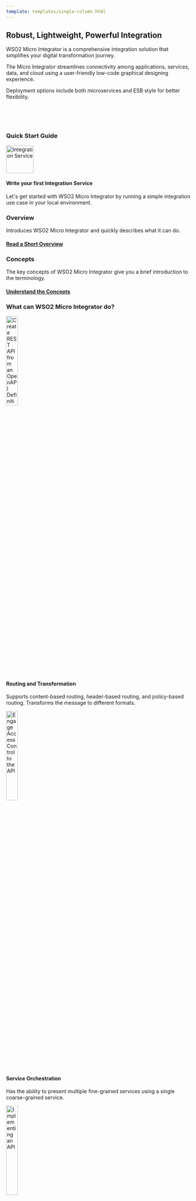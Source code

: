 ```yaml
---
template: templates/single-column.html
---
```


<style>
    @font-face {
    font-family: 'Material Icons';
    font-style: normal;
    font-weight: 400;
    src: url(https://wso2.cachefly.net/wso2/sites/all/fonts/docs/flUhRq6tzZclQEJ-Vdg-IuiaDsNcIhQ8tQ.woff2) format('woff2');
    }

    .material-icons {
    font-family: 'Material Icons';
    font-weight: normal;
    font-style: normal;
    font-size: 24px;
    line-height: 1;
    letter-spacing: normal;
    text-transform: none;
    display: inline-block;
    white-space: nowrap;
    word-wrap: normal;
    direction: ltr;
    -webkit-font-feature-settings: 'liga';
    -webkit-font-smoothing: antialiased;
    }
</style>

<div class="homePage">
    <div class="section01">
        <div class="leftContent">
            <h2>Robust, Lightweight, Powerful Integration  </h2>
            <p>
                WSO2 Micro Integrator is a comprehensive integration solution that simplifies your digital transformation journey. 
            </p>
            <p>
                The Micro Integrator streamlines connectivity among applications, services, data, and cloud using a user-friendly low-code graphical designing experience. 
            </p>
            <p>Deployment options include both microservices and ESB style for better flexibility.</p>
            </br>
        </div>
    </div>
    </br>
    </br>
    <div class="section02">
        <h3>Quick Start Guide</h3>
        <div class="linkWrapper">
            <div class="linkSet2" onclick="location.href='{{base_path}}/get-started/quick-start-guide';">
                <img src="{{base_path}}/assets/img/home/landing-page/write-your-first-integration-service.svg" title="Integration Service" width="75" alt="Integration Service"/>
                <h4>Write your first Integration Service</h4>
                <p>
                    Let's get started with WSO2 Micro Integrator by running a simple integration use case in your local environment.
                </p>
        </div>
    </div>
    <div class="section03">
        <div class="linkSet2" onclick="location.href='{{base_path}}/get-started/introduction';">
            <h3>Overview</h3>
            <p>
                Introduces WSO2 Micro Integrator and quickly describes what it can do.
            </p>
            <a href='{{base_path}}/get-started/introduction'><h4>Read a Short Overview</h4></a>
        </div>
        <div class="linkSet2 middle" onclick="location.href='{{base_path}}/get-started/key-concepts';">
            <h3>Concepts</h3>
            <p>
                The key concepts of WSO2 Micro Integrator give you a brief introduction to the terminology.
            </p>
            <a href='{{base_path}}/get-started/key-concepts'><h4>Understand the Concepts</h4></a>
        </div>
        <!--
        <div class="linkSet2 last" onclick="location.href='{{base_path}}/get-started/introduction';">
            <h3>Architecture</h3>
            <p>
                The WSO2 Micro Integrator consists of an integration runtime, a graphical integration designing tool, and a dashboard, along with multiple developer-friendly tools to help you work with the various components.
            </p>
            <a href='{{base_path}}/get-started/introduction'><h4>View Architecture</h4></a>
        </div>
        --> 
    </div>
    <div class="section04">
        <h3>What can WSO2 Micro Integrator do?</h3>
        <div class="linkWrapper">
            <div class="linkSet2" onclick="location.href='{{base_path}}/learn/integration-use-case/message-routing-overview';">
                <img src="{{base_path}}/assets/img/home/landing-page/integrate-with-services-via-connectors.svg" width="25%" alt="Create REST API from an OpenAPI Definition">
                <h4>Routing and Transformation</h4>
                <p>
                    Supports content-based routing, header-based routing, and policy-based routing. Transforms the message to different formats.
                </p>
            </div>
            <div class="linkSet2 middle" onclick="location.href='{{base_path}}/learn/integration-use-case/service-orchestration-overview';">
                <img src="{{base_path}}/assets/img/home/landing-page/graphql-support.svg" width="25%" alt="Engage Access Control to the API">
                <h4>Service Orchestration</h4>
                <p>
                    Has the ability to present multiple fine-grained services using a single coarse-grained service.
                </p>
            </div>
            <div class="linkSet2 last" onclick="location.href='{{base_path}}/learn/integration-use-case/asynchronous-message-overview';">
                <img src="{{base_path}}/assets/img/home/landing-page/guaranteed-message-delivery.svg" width="25%" alt="Implementing an API">
                <h4>Asynchronous Messaging</h4>
                <p>
                    Messages can be queued and do not require an immediate response to continue processing.
                </p>
            </div>
        </div>
        <div class="linkWrapper">
            <div class="linkSet2" onclick="location.href='{{base_path}}/learn/integration-use-case/connectors';">
                <img src="{{base_path}}/assets/img/home/landing-page/create-rest-api-from-an-openapi-definition.svg" width="25%" alt="Create REST API from an OpenAPI Definition">
                <h4>SaaS Integration</h4>
                <p>
                    Connectors are available across various categories such as payments, CRM, ERP, social networks, and legacy systems.
                </p>
            </div>
            <div class="linkSet2 middle" onclick="location.href='{{base_path}}/get-started/introduction';">
                <img src="{{base_path}}/assets/img/home/landing-page/design-and-implement-apis.svg" width="25%" alt="Engage Access Control to the API">
                <h4>Microservices Integration</h4>
                <p>
                    Lightweight runtime for container-based deployments. Native integration with container-management platforms.
                </p>
            </div>
            <div class="linkSet2 last" onclick="location.href='{{base_path}}/learn/integration-use-case/data-integration-overview';">
                <img src="{{base_path}}/assets/img/home/landing-page/integrating-with-data-sources.svg" width="25%" alt="Implementing an API">
                <h4>Data Integration</h4>
                <p>
                    Decouples the data from the datasource layer and exposes them as data services.
                </p>
            </div>
        </div>
        <div class="linkWrapper">
            <div class="linkSet2" onclick="location.href='{{base_path}}/learn/integration-use-case/file-processing-overview';">
                <img src="{{base_path}}/assets/img/home/landing-page/write-your-first-integration-service.svg" width="25%" alt="Create REST API from an OpenAPI Definition">
                <h4>File Integration</h4>
                <p>
                    Supports processing of files with large amounts of data.
                </p>
            </div>
            <div class="linkSet2 middle" onclick="location.href='https://wso2docs.atlassian.net/wiki/spaces/EIP/overview';">
                <img src="{{base_path}}/assets/img/home/landing-page/implementing-an-api.svg" width="25%" alt="Engage Access Control to the API">
                <h4>Enterprise Integration Patterns</h4>
                <p>
                    Support for all enterprise integration patterns (EIPs) and common enterprise messaging scenarios.
                </p>
            </div>
            <div class="linkSet2 last" onclick="location.href='{{base_path}}/learn/integration-use-case/scheduled-task-overview';">
                <img src="{{base_path}}/assets/img/home/landing-page/realtime-data-with-websocket-api.svg" width="25%" alt="Implementing an API">
                <h4>Periodic Execution of Integration Processes</h4>
                <p>
                    Execute an integration process at a specified time.
                </p>
            </div>
        </div>
    </div>
</div>